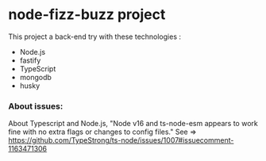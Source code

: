 # node-fizz-buzz project

This project a back-end try with these technologies :

- Node.js
- fastify
- TypeScript
- mongodb
- husky

### About issues:

About Typescript and Node.js, "Node v16 and ts-node-esm appears to work fine with no extra flags or changes to config files."
See => https://github.com/TypeStrong/ts-node/issues/1007#issuecomment-1163471306
